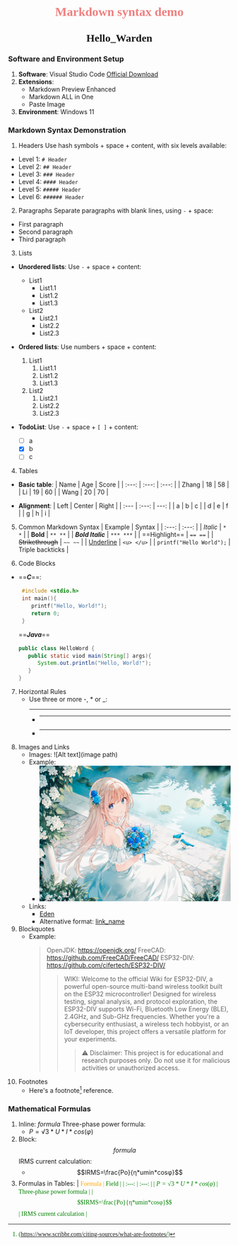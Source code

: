 # <center><font face="宋体" color=LightCoral>Markdown syntax demo</font></center>
## <center><font face="楷体" size=5>Hello_Warden</font></center>

### Software and Environment Setup
1. **Software**: Visual Studio Code [Official Download](https://code.visualstudio.com/download)
2. **Extensions**:
   - Markdown Preview Enhanced
   - Markdown ALL in One
   - Paste Image
3. **Environment**: Windows 11

### Markdown Syntax Demonstration

1. Headers
Use hash symbols + space + content, with six levels available:
- Level 1: `# Header`
- Level 2: `## Header`
- Level 3: `### Header`
- Level 4: `#### Header`
- Level 5: `##### Header`
- Level 6: `###### Header`

2. Paragraphs
Separate paragraphs with blank lines, using `-` + space:
- First paragraph
- Second paragraph
- Third paragraph

3. Lists
- **Unordered lists**: Use `-` + space + content:
  - List1
    - List1.1
    - List1.2
    - List1.3
  - List2
    - List2.1
    - List2.2
    - List2.3

- **Ordered lists**: Use numbers + space + content:
  1. List1
     1. List1.1
     2. List1.2
     3. List1.3
  2. List2
     1. List2.1
     2. List2.2
     3. List2.3

- **TodoList**: Use `-` + space + `[ ]` + content:
  - [ ] a
  - [x] b
  - [ ] c

4. Tables
- **Basic table**:
  | Name | Age | Score |
  | :---: | :---: | :---: |
  | Zhang | 18 | 58 |
  | Li | 19 | 60 |
  | Wang | 20 | 70 |

- **Alignment**:
  | Left | Center | Right |
  | :--- | :---: | ---: |
  | a | b | c |
  | d | e | f |
  | g | h | i |

5. Common Markdown Syntax
| Example | Syntax |
| :---: | :---: |
| *Italic* | `* *` |
| **Bold** | `** **` |
| ***Bold Italic*** | `*** ***` |
| ==Highlight== | `== ==` |
| ~~Strikethrough~~ | `~~ ~~` |
| <u>Underline</u> | `<u> </u>` |
| ```printf("Hello World");``` | Triple backticks |

6. Code Blocks
- ==***C***==:
  ```C
   #include <stdio.h>
   int main(){
      printf("Hello, World!");
      return 0;
   }
   ```
   ==***Java***==
   ```Java
   public class HelloWord {
      public static viod main(String[] args){
         System.out.println("Hello, World!");
      }
   }
   ```
7. Horizontal Rules
   - Use three or more -, * or _:
     - ---
     - ***
     - ___
8. Images and Links
   - Images: ![Alt text](image path)
   - Example:
     - ![Eden](Images/131135880_p0.jpg)
   - Links:
     - [Eden](https://www.pixiv.net/artworks/131135880)
     - Alternative format: [link_name](hyperlink_footnote)
9.  Blockquotes
    - Example:
      > OpenJDK: https://openjdk.org/
      > FreeCAD: https://github.com/FreeCAD/FreeCAD/
      > ESP32-DIV: https://github.com/cifertech/ESP32-DIV/
      >>WIKI: Welcome to the official Wiki for ESP32-DIV, a powerful open-source multi-band wireless toolkit built on the ESP32 microcontroller! Designed for wireless testing, signal analysis, and protocol exploration, the ESP32-DIV supports Wi-Fi, Bluetooth Low Energy (BLE), 2.4GHz, and Sub-GHz frequencies. Whether you're a cybersecurity enthusiast, a wireless tech hobbyist, or an IoT developer, this project offers a versatile platform for your experiments.
      >>>⚠️ Disclaimer: This project is for educational and research purposes only. Do not use it for malicious activities or unauthorized access.
4.  Footnotes
    - Here's a footnote[^1] reference.
### Mathematical Formulas
1. Inline: $formula$
   Three-phase power formula:
    - $P=√3*U*I*cos(φ)$
2. Block: $$formula$$
   IRMS current calculation:
    - $$IRMS=\frac{Po}{η*umin*cosφ}$$
3. Formulas in Tables:
   | <font face="仿宋" font color=orange>Formula</fant> | <font face="仿宋" font color=green>Field</fant> |
   | :---: | :---: |
   | $P=√3*U*I*cos(φ)$ | Three-phase power formula |
   | $$IRMS=\frac{Po}{η*umin*cosφ}$$ | IRMS current calculation |


[^1]: (https://www.scribbr.com/citing-sources/what-are-footnotes/)